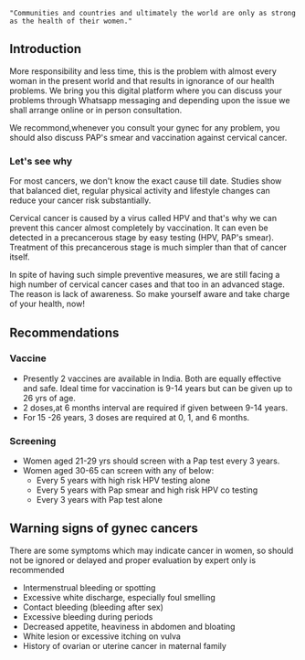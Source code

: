 `"Communities and countries and ultimately the world are only as strong as the health of their women."`

## Introduction

More responsibility and less time, this is the problem with almost every woman in the present world and that results in ignorance of our health problems. We bring you this digital platform where you can discuss your problems through Whatsapp messaging and depending upon the issue we shall arrange online or in person consultation.

We recommond,whenever you consult your gynec for any problem, you should also discuss PAP's smear and vaccination against cervical cancer.

### Let's see why

For most cancers, we don't know the exact cause till date. Studies show that balanced diet, regular physical activity and lifestyle changes can reduce your cancer risk substantially.

Cervical cancer is caused by a virus called HPV and that's why we can prevent this cancer almost completely by vaccination. It can even be detected in a precancerous stage by easy testing (HPV, PAP's smear). Treatment of this precancerous stage is much simpler than that of cancer itself.

In spite of having such simple preventive measures, we are still facing a high number of cervical cancer cases and that too in an advanced stage. The reason is lack of awareness. So make yourself aware and take charge of your health, now!

## Recommendations

### Vaccine

- Presently 2 vaccines are available in India. Both are equally effective and safe. Ideal time for vaccination is 9-14 years but can be given up to 26 yrs of age.
- 2 doses,at 6 months interval are required if given between 9-14 years.
- For 15 -26 years, 3 doses are required at 0, 1, and 6 months.

### Screening

- Women aged 21-29 yrs should screen with a Pap test every 3 years.
- Women aged 30-65 can screen with any of below:
  - Every 5 years with high risk HPV testing alone
  - Every 5 years with Pap smear and high risk HPV co testing
  - Every 3 years with Pap test alone

## Warning signs of gynec cancers

There are some symptoms which may indicate cancer in women, so should not be ignored or delayed and proper evaluation by expert only is recommended

- Intermenstrual bleeding or spotting
- Excessive white discharge, especially foul smelling
- Contact bleeding (bleeding after sex)
- Excessive bleeding during periods
- Decreased appetite, heaviness in abdomen and bloating
- White lesion or excessive itching on vulva
- History of ovarian or uterine cancer in maternal family
